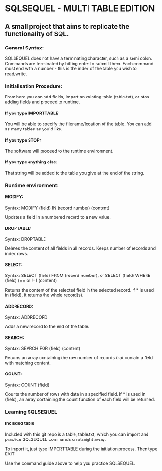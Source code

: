 # SQLSEQUEL - MULTI TABLE EDITION

## A small project that aims to replicate the functionality of SQL.

### General Syntax:

SQLSEQUEL does not have a terminating character, such as a semi colon. Commands are terminated by hitting enter to submit them. Each command must end with a number - this is the index of the table you wish to read/write.

### Initialisation Procedure:

From here you can add fields, import an existing table (table.txt), or stop adding fields and proceed to runtime.

#### If you type IMPORTTABLE:

You will be able to specify the filename/location of the table. You can add as many tables as you'd like.

#### If you type STOP:

The software will proceed to the runtime environment.

#### If you type anything else:

That string will be added to the table you give at the end of the string.

### Runtime environment:

#### MODIFY:

Syntax: MODIFY (field) IN (record number) (content)

Updates a field in a numbered record to a new value.

#### DROPTABLE:

Syntax: DROPTABLE

Deletes the content of all fields in all records. Keeps number of records and index rows.

#### SELECT:

Syntax: SELECT (field) FROM (record number), or SELECT (field) WHERE (field) (== or !=) (content)

Returns the content of the selected field in the selected record. If * is used in (field), it returns the whole record(s).

#### ADDRECORD:

Syntax: ADDRECORD

Adds a new record to the end of the table.

#### SEARCH:

Syntax: SEARCH FOR (field) (content)

Returns an array containing the row number of records that contain a field with matching content.

#### COUNT:

Syntax: COUNT (field)

Counts the number of rows with data in a specified field. If * is used in (field), an array containing the count function of each field will be returned.

### Learning SQLSEQUEL

#### Included table

Included with this git repo is a table, table.txt, which you can import and practice SQLSEQUEL commands on straight away.

To import it, just type IMPORTTABLE during the initiation process. Then type EXIT.

Use the command guide above to help you practice SQLSEQUEL.